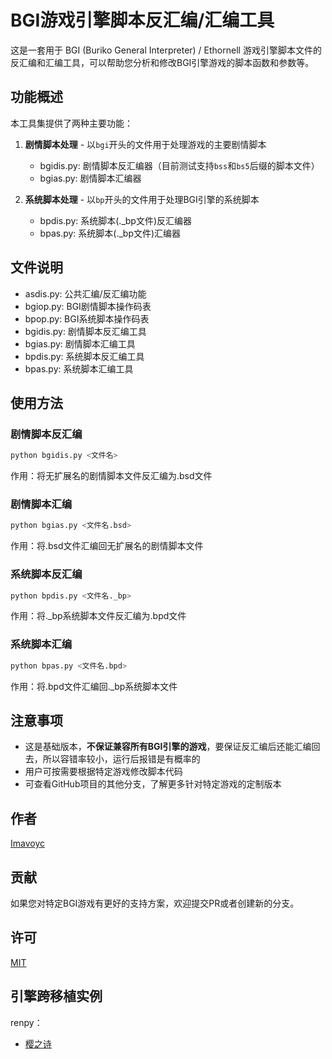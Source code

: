 # BGI游戏引擎脚本反汇编/汇编工具

这是一套用于 BGI (Buriko General Interpreter) / Ethornell 游戏引擎脚本文件的反汇编和汇编工具，可以帮助您分析和修改BGI引擎游戏的脚本函数和参数等。

## 功能概述

本工具集提供了两种主要功能：

1. **剧情脚本处理** - 以`bgi`开头的文件用于处理游戏的主要剧情脚本
   - bgidis.py: 剧情脚本反汇编器（目前测试支持`bss`和`bs5`后缀的脚本文件）
   - bgias.py: 剧情脚本汇编器

2. **系统脚本处理** - 以`bp`开头的文件用于处理BGI引擎的系统脚本
   - bpdis.py: 系统脚本(._bp文件)反汇编器
   - bpas.py: 系统脚本(._bp文件)汇编器

## 文件说明

- asdis.py: 公共汇编/反汇编功能
- bgiop.py: BGI剧情脚本操作码表
- bpop.py: BGI系统脚本操作码表
- bgidis.py: 剧情脚本反汇编工具
- bgias.py: 剧情脚本汇编工具
- bpdis.py: 系统脚本反汇编工具
- bpas.py: 系统脚本汇编工具

## 使用方法

### 剧情脚本反汇编

```bash
python bgidis.py <文件名>
```

作用：将无扩展名的剧情脚本文件反汇编为.bsd文件

### 剧情脚本汇编

```bash
python bgias.py <文件名.bsd>
```

作用：将.bsd文件汇编回无扩展名的剧情脚本文件

### 系统脚本反汇编

```bash
python bpdis.py <文件名._bp>
```

作用：将._bp系统脚本文件反汇编为.bpd文件

### 系统脚本汇编

```bash
python bpas.py <文件名.bpd>
```

作用：将.bpd文件汇编回._bp系统脚本文件

## 注意事项

- 这是基础版本，**不保证兼容所有BGI引擎的游戏**，要保证反汇编后还能汇编回去，所以容错率较小，运行后报错是有概率的
- 用户可按需要根据特定游戏修改脚本代码
- 可查看GitHub项目的其他分支，了解更多针对特定游戏的定制版本

## 作者

[Imavoyc](https://github.com/Imavoyc)

## 贡献

如果您对特定BGI游戏有更好的支持方案，欢迎提交PR或者创建新的分支。

## 许可

[MIT](https://github.com/KlparetlR/Bgi_asdis/blob/main/LICENSE)

## 引擎跨移植实例

renpy：
 - [樱之诗](https://github.com/Imavoyc/Sakuranouta-RenPy-Part1)